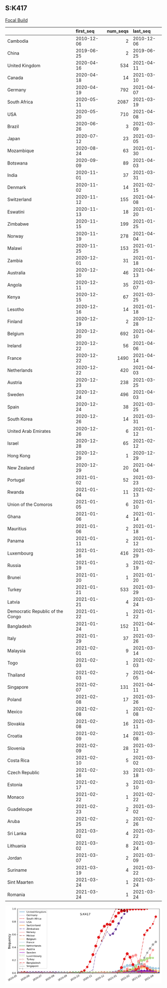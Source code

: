 

## S:K417
[Focal Build](https://nextstrain.org/groups/neherlab/ncov/S.K417?c=gt-S_417)

|                                  | first_seq   |   num_seqs | last_seq   |
|:---------------------------------|:------------|-----------:|:-----------|
| Cambodia                         | 2010-12-06  |          2 | 2010-12-06 |
| China                            | 2019-06-25  |          2 | 2019-06-25 |
| United Kingdom                   | 2020-04-16  |        534 | 2021-04-11 |
| Canada                           | 2020-04-18  |         14 | 2021-03-10 |
| Germany                          | 2020-04-19  |        792 | 2021-04-07 |
| South Africa                     | 2020-05-11  |       2087 | 2021-03-19 |
| USA                              | 2020-05-20  |        710 | 2021-04-08 |
| Brazil                           | 2020-06-26  |          3 | 2021-03-09 |
| Japan                            | 2020-07-12  |         23 | 2021-03-05 |
| Mozambique                       | 2020-08-24  |         63 | 2021-01-30 |
| Botswana                         | 2020-09-09  |         89 | 2021-04-03 |
| India                            | 2020-11-01  |         37 | 2021-03-31 |
| Denmark                          | 2020-11-02  |         14 | 2021-02-15 |
| Switzerland                      | 2020-11-12  |        155 | 2021-04-08 |
| Eswatini                         | 2020-11-13  |         18 | 2021-01-20 |
| Zimbabwe                         | 2020-11-15  |        199 | 2021-01-25 |
| Norway                           | 2020-11-19  |        278 | 2021-04-04 |
| Malawi                           | 2020-11-25  |        153 | 2021-01-25 |
| Zambia                           | 2020-12-01  |         31 | 2021-01-18 |
| Australia                        | 2020-12-10  |         46 | 2021-04-13 |
| Angola                           | 2020-12-11  |         35 | 2021-03-07 |
| Kenya                            | 2020-12-15  |         67 | 2021-03-25 |
| Lesotho                          | 2020-12-16  |         14 | 2021-01-18 |
| Finland                          | 2020-12-19  |          2 | 2020-12-28 |
| Belgium                          | 2020-12-20  |        692 | 2021-04-10 |
| Ireland                          | 2020-12-22  |         56 | 2021-04-06 |
| France                           | 2020-12-22  |       1490 | 2021-04-14 |
| Netherlands                      | 2020-12-22  |        420 | 2021-04-03 |
| Austria                          | 2020-12-23  |        238 | 2021-03-25 |
| Sweden                           | 2020-12-24  |        496 | 2021-04-03 |
| Spain                            | 2020-12-24  |         38 | 2021-03-25 |
| South Korea                      | 2020-12-26  |         14 | 2021-03-31 |
| United Arab Emirates             | 2020-12-26  |          6 | 2021-01-12 |
| Israel                           | 2020-12-28  |         65 | 2021-02-12 |
| Hong Kong                        | 2020-12-29  |          1 | 2020-12-29 |
| New Zealand                      | 2020-12-29  |         20 | 2021-04-04 |
| Portugal                         | 2021-01-02  |         52 | 2021-03-23 |
| Rwanda                           | 2021-01-04  |         11 | 2021-02-13 |
| Union of the Comoros             | 2021-01-05  |          6 | 2021-01-10 |
| Ghana                            | 2021-01-06  |          4 | 2021-01-14 |
| Mauritius                        | 2021-01-06  |          2 | 2021-01-18 |
| Panama                           | 2021-01-11  |          2 | 2021-01-12 |
| Luxembourg                       | 2021-01-16  |        416 | 2021-03-29 |
| Russia                           | 2021-01-19  |          3 | 2021-02-19 |
| Brunei                           | 2021-01-20  |          1 | 2021-01-20 |
| Turkey                           | 2021-01-21  |        533 | 2021-03-29 |
| Latvia                           | 2021-01-21  |          4 | 2021-03-24 |
| Democratic Republic of the Congo | 2021-01-22  |          1 | 2021-01-22 |
| Bangladesh                       | 2021-01-24  |        152 | 2021-04-11 |
| Italy                            | 2021-01-29  |         37 | 2021-03-26 |
| Malaysia                         | 2021-02-01  |          9 | 2021-03-14 |
| Togo                             | 2021-02-03  |          1 | 2021-02-03 |
| Thailand                         | 2021-02-03  |          7 | 2021-04-05 |
| Singapore                        | 2021-02-07  |        131 | 2021-04-11 |
| Poland                           | 2021-02-08  |         17 | 2021-03-26 |
| Mexico                           | 2021-02-08  |          1 | 2021-02-08 |
| Slovakia                         | 2021-02-08  |         16 | 2021-03-11 |
| Croatia                          | 2021-02-09  |         14 | 2021-03-08 |
| Slovenia                         | 2021-02-09  |         28 | 2021-03-12 |
| Costa Rica                       | 2021-02-10  |          5 | 2021-03-02 |
| Czech Republic                   | 2021-02-16  |         33 | 2021-03-18 |
| Estonia                          | 2021-02-17  |          3 | 2021-03-10 |
| Monaco                           | 2021-02-22  |          1 | 2021-02-22 |
| Guadeloupe                       | 2021-02-23  |          2 | 2021-03-02 |
| Aruba                            | 2021-02-25  |          2 | 2021-02-26 |
| Sri Lanka                        | 2021-03-02  |          4 | 2021-03-22 |
| Lithuania                        | 2021-03-02  |          8 | 2021-03-24 |
| Jordan                           | 2021-03-07  |          2 | 2021-03-09 |
| Suriname                         | 2021-03-19  |          4 | 2021-03-22 |
| Sint Maarten                     | 2021-03-24  |          1 | 2021-03-24 |
| Romania                          | 2021-03-24  |          1 | 2021-03-24 |

![Overall trends S.K417](/overall_trends_figures/overall_trends_S.K417.png)